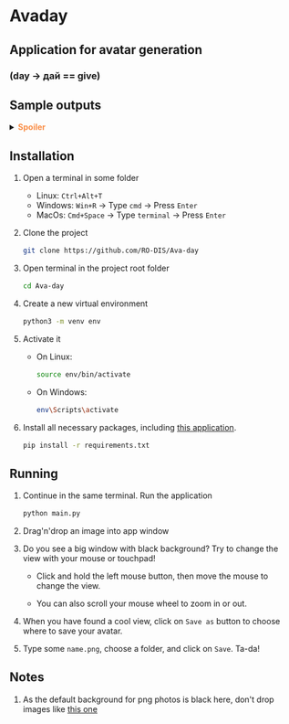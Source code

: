 # Avaday

## Application for avatar generation

### (day -> дай == give)

## Sample outputs

   <details><summary><b><font color="#fa8e47">Spoiler</font></b></summary>
   <div id="column">
      <div id="row">
         <img src="./README/m.png" alt="polotentse" style="height: 200px; width: 200px;"/>
         <img src="./README/m_c.png" alt="polotentse" style="height: 200px; width: 200px;"/>
      </div>
      <div id="row">
         <img src="./README/tiger.png" alt="polotentse" style="height: 200px; width:200px;"/>
         <img src="./README/tiger_c.png" alt="polotentse" style="height: 200px; width:200px;"/>
      </div>
      <div id="row">
         <img src="./README/bird.png" alt="polotentse" style="height: 200px; width:200px;"/>
         <img src="./README/bird_c.png" alt="polotentse" style="height: 200px; width:200px;"/>
      </div>
      <div id="row">
         <img src="./README/hockey.png" alt="polotentse" style="height: 200px; width:200px;"/>
         <img src="./README/hockey_c.png" alt="polotentse" style="height: 200px; width:200px;"/>
      </div>
   </div>
   </details>
   
## Installation

1. Open a terminal in some folder
   - Linux: `Ctrl+Alt+T` 
   - Windows: `Win+R` -> Type `cmd` -> Press `Enter`
   - MacOs: `Cmd+Space` -> Type `terminal` -> Press `Enter`

1. Clone the project

   ```sh
   git clone https://github.com/RO-DIS/Ava-day
   ```

1. Open terminal in the project root folder

   ```sh
   cd Ava-day
   ```

1. Create a new virtual environment

   ```sh
   python3 -m venv env
   ```
1. Activate it

   - On Linux:
      ```sh
      source env/bin/activate
      ```
   - On Windows:
      ```sh
      env\Scripts\activate
      ```

1. Install all necessary packages, including [this application](https://stackoverflow.com/a/50194143).

    ```sh
    pip install -r requirements.txt
    ```

## Running

1. Continue in the same terminal. Run the application

    ```sh
    python main.py
    ```

2. Drag'n'drop an image into app window

3. Do you see a big window with black background? Try to change the view with your mouse or touchpad!

   - Click and hold the left mouse button, then move the mouse to change the view. 

   - You can also scroll your mouse wheel to zoom in or out.

4. When you have found a cool view, click on `Save as` button to choose where to save your avatar.

5. Type some `name.png`, choose a folder, and click on `Save`. Ta-da!

## Notes

1. As the default background for png photos is black here, don't drop images like [this one](https://upload.wikimedia.org/wikipedia/ru/thumb/7/78/Trollface.svg/1200px-Trollface.svg.png)
